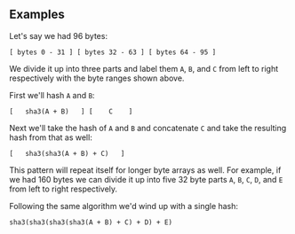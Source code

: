 ## Examples

Let's say we had 96 bytes: 

```
[ bytes 0 - 31 ] [ bytes 32 - 63 ] [ bytes 64 - 95 ]
```

We divide it up into three parts and label them `A`, `B`, and `C` from left to right respectively with the byte ranges shown above. 

First we'll hash `A` and `B`:

```
[   sha3(A + B)   ] [    C    ]
```

Next we'll take the hash of `A` and `B` and concatenate `C` and take the resulting hash from that as well:

```
[   sha3(sha3(A + B) + C)   ] 
```

This pattern will repeat itself for longer byte arrays as well. For example, if we had 160 bytes we can divide it up into five 32 byte parts `A`, `B`, `C`, `D`, and `E` from left to right respectively.

Following the same algorithm we'd wind up with a single hash:

```
sha3(sha3(sha3(sha3(A + B) + C) + D) + E)
```